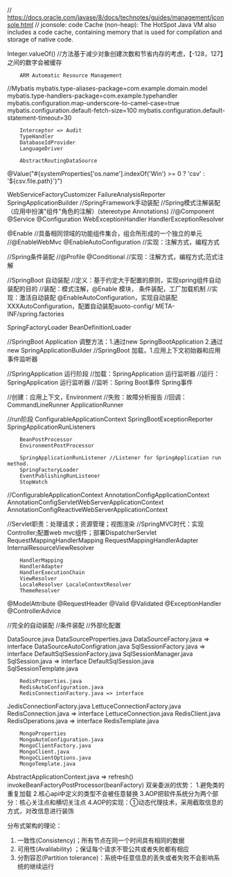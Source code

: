 

// https://docs.oracle.com/javase/8/docs/technotes/guides/management/jconsole.html
// jconsole: code Cache (non-heap): The HotSpot Java VM also includes a code cache, containing memory that is used for compilation and storage of native code.

Integer.valueOf()
//方法基于减少对象创建次数和节省内存的考虑，【-128，127】之间的数字会被缓存


        ARM Automatic Resource Management


//Mybatis
        mybatis.type-aliases-package=com.example.domain.model
        mybatis.type-handlers-package=com.example.typehandler
        mybatis.configuration.map-underscore-to-camel-case=true
        mybatis.configuration.default-fetch-size=100
        mybatis.configuration.default-statement-timeout=30

        Interceptor => Audit
        TypeHandler
        DatabaseIdProvider
        LanguageDriver

        AbstractRoutingDataSource



@Value("#{systemProperties['os.name'].indexOf('Win') >= 0 ? 'csv' : '${csv.file.path}'}")

WebServiceFactoryCustomizer
        FailureAnalysisReporter
        SpringApplicationBuilder
//SpringFramework手动装配
//Spring模式注解装配（应用中扮演"组件"角色的注解）(stereotype Annotations)
//@Component @Service @Configuration
        WebExceptionHandler
        HandlerExceptionResolver

@Enable
//具备相同领域的功能组件集合，组合所形成的一个独立的单元
//@EnableWebMvc @EnableAutoConfiguration
//实现：注解方式，编程方式


//Spring条件装配
//@Profile @Conditional
//实现：注解方式，编程方式;范式注解


//SpringBoot 自动装配
//定义：基于约定大于配置的原则，实现spring组件自动装配的目的
//装配：模式注解，@Enable 模块， 条件装配，工厂加载机制
//实现：激活自动装配 @EnableAutoConfiguration，实现自动装配 XXXAutoConfiguration，配置自动装配auoto-config/ META-INF/spring.factories

SpringFactoryLoader
        BeanDefinitionLoader

//SpringBoot Application 调整方法：1.通过new SpringBootApplication 2.通过new SpringApplicationBuilder
//SpringBoot 加载，1.应用上下文初始器和应用事件监听器


//SpringApplication 运行阶段
//加载：SpringApplication 运行监听器
//运行：SpringApplication 运行监听器
//监听：Spring Boot事件 Spring事件

//创建：应用上下文，Environment
//失败：故障分析报告
//回调：CommandLineRunner ApplicationRunner

//run阶段
        ConfigurableApplicationContext
        SpringBootExceptionReporter
        SpringApplicationRunListeners


        BeanPostProcessor
        EnvironmentPostProcessor

        SpringApplicationRunListener //Listener for SpringApplication run method.
        SpringFactoryLoader
        EventPublishingRunListener
        StopWatch

//ConfigurableApplicationContext
        AnnotationConfigApplicationContext
        AnnotationConfigServletWebServerApplicationContext
        AnnotationConfigReactiveWebServerApplicationContext



//Servlet职责：处理请求；资源管理；视图渲染
//SpringMVC时代：实现Controller;配置web mvc组件；部署DispatcherServlet
        RequestMappingHandlerMapping
        RequestMappingHandlerAdapter
        InternalResourceViewResolver


        HandlerMapping
        HandlerAdapter
        HandlerExecutionChain
        ViewResolver
        LocaleResolver LocaleContextResolver
        ThemeResolver

@ModelAttribute
@RequestHeader
@Valid
@Validated
@ExceptionHandler
@ControllerAdvice

//完全的自动装配
//条件装配
//外部化配置





DataSource.java
        DataSourceProperties.java
        DataSourceFactory.java => interface
DataSourceAutoConfigration.java
        SqlSessionFactory.java => interface
DefaultSqlSessionFactory.java
        SqlSessionManager.java
        SqlSession.java => interface
DefaultSqlSession.java
        SqlSessionTemplate.java



        RedisProperties.java
        RedisAutoConfiguration.java
        RedisConnectionFactory.java => interface
JedisConnectionFactory.java
        LettuceConnectionFactory.java
        RedisConnection.java => interface
LettuceConnection.java
        RedisClient.java
        RedisOperations.java => interface
RedisTemplate.java


        MongoProperties
        MongoAutoConfiguration.java
        MongoClientFactory.java
        MongoClient.java
        MongoCLientOptions.java
        MongoTemplate.java




AbstractApplicationContext.java => refresh()
invokeBeanFactoryPostProcessor(beanFactory)
双亲委派的优势：
1.避免类的重复加载
2.核心api中定义的类型不会被任意替换
3.AOP把软件系统分为两个部分：核心关注点和横切关注点
4.AOP的实现：①动态代理技术，采用截取信息的方式，对改信息进行装饰

分布式架构的理论：
1. 一致性(Consistency)；所有节点在同一个时间具有相同的数据
2. 可用性(Avalilability) ；保证每个请求不管公共或者失败都有相应
3. 分割容忍(Partition tolerance)：系统中任意信息的丢失或者失败不会影响系统的继续运行





